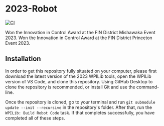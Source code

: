 # 2023-Robot

[![CI](https://github.com/frc868/2023-Robot/actions/workflows/main.yml/badge.svg)](https://github.com/frc868/2023-Robot/actions/workflows/main.yml)

Won the Innovation in Control Award at the FIN District Mishawaka Event 2023.
Won the Innovation in Control Award at the FIN District Princeton Event 2023.

## Installation

In order to get this repository fully situated on your computer, please first download the latest version of the 2023 WPILib tools, open the WPILib version of VS Code, and clone this repository. Using GitHub Desktop to clone the repository is recommended, or install Git and use the command-line.

Once the repository is cloned, go to your terminal and run `git submodule update --init --recursive` in the repository's folder. After that, run the `WPILib: Build Robot Code` task. If that completes successfully, you have completed all of these steps.
